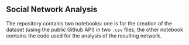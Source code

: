 ## Social Network Analysis
The repository contains two notebooks: one is for the creation of the dataset (using the public Github API) in two `.csv` files, the other notebook contains the code used for the analysis of the resulting network.